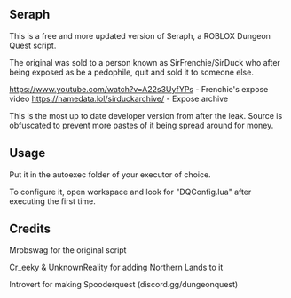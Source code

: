 ## Seraph

This is a free and more updated version of Seraph, a ROBLOX Dungeon Quest script.

The original was sold to a person known as SirFrenchie/SirDuck who after being exposed as be a pedophile, quit and sold it to someone else.

https://www.youtube.com/watch?v=A22s3UyfYPs - Frenchie's expose video
https://namedata.lol/sirduckarchive/ - Expose archive

This is the most up to date developer version from after the leak. Source is obfuscated to prevent more pastes of it being spread around for money.

## Usage
Put it in the autoexec folder of your executor of choice.

To configure it, open workspace and look for "DQConfig.lua" after executing the first time.


## Credits
Mrobswag for the original script

Cr_eeky & UnknownReality for adding Northern Lands to it

Introvert for making Spooderquest (discord.gg/dungeonquest)
